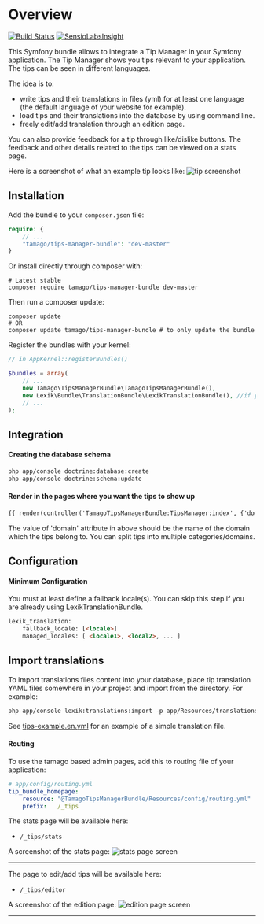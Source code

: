 # Overview

[![Build Status](https://travis-ci.org/tamago-db/TamagoTipsManagerBundle.svg?branch=master)](https://travis-ci.org/tamago-db/TamagoTipsManagerBundle)
[![SensioLabsInsight](https://insight.sensiolabs.com/projects/a4467ecd-4467-4551-bb58-7486d298d316/mini.png)](https://insight.sensiolabs.com/projects/a4467ecd-4467-4551-bb58-7486d298d316)

This Symfony bundle allows to integrate a Tip Manager in your Symfony application.
The Tip Manager shows you tips relevant to your application. The tips can be seen in different languages.

The idea is to:
* write tips and their translations in files (yml) for at least one language (the default language of your website for example).
* load tips and their translations into the database by using command line.
* freely edit/add translation through an edition page.

You can also provide feedback for a tip through like/dislike buttons.
The feedback and other details related to the tips can be viewed on a stats page.

Here is a screenshot of what an example tip looks like:
![tip screenshot](https://raw.githubusercontent.com/tamago-db/TamagoTipsManagerBundle/master/Resources/doc/TipScreenshot.png)

## **Installation**

Add the bundle to your `composer.json` file:

```php
require: {
    // ...
    "tamago/tips-manager-bundle": "dev-master"
}
```

Or install directly through composer with:

```
# Latest stable
composer require tamago/tips-manager-bundle dev-master
```

Then run a composer update:

```
composer update
# OR
composer update tamago/tips-manager-bundle # to only update the bundle
```

Register the bundles with your kernel:

```php
// in AppKernel::registerBundles()

$bundles = array(
    // ...
    new Tamago\TipsManagerBundle\TamagoTipsManagerBundle(),
    new Lexik\Bundle\TranslationBundle\LexikTranslationBundle(), //if you don't have this installed already
    // ...
);
```

## **Integration**

#### Creating the database schema

```html
php app/console doctrine:database:create
php app/console doctrine:schema:update
```

#### Render in the pages where you want the tips to show up

```html
{{ render(controller('TamagoTipsManagerBundle:TipsManager:index', {'domain': 'some-domain-name'})) }}
```
The value of 'domain' attribute in above should be the name of the domain which the tips belong to.
You can split tips into multiple categories/domains.


## **Configuration**

#### Minimum Configuration 

 You must at least define a fallback locale(s). You can skip this step if you are already using LexikTranslationBundle. 

```html
lexik_translation:
    fallback_locale: [<locale>] 
    managed_locales: [ <locale1>, <local2>, ... ]
```

## **Import translations**

To import translations files content into your database, place tip translation YAML files somewhere in your project
and import from the directory.  For example:

```html
php app/console lexik:translations:import -p app/Resources/translations/tips/
```

See [tips-example.en.yml](Resources/translations/tips/tips-example.en.yml) for an example of a simple translation file.

#### Routing

To use the tamago based admin pages, add this to routing file of your application:

```yml
# app/config/routing.yml
tip_bundle_homepage:
    resource: "@TamagoTipsManagerBundle/Resources/config/routing.yml"
    prefix:   /_tips
```

The stats page will be available here:

* `/_tips/stats`

A screenshot of the stats page:
![stats page screen](https://raw.githubusercontent.com/tamago-db/TamagoTipsManagerBundle/master/Resources/doc/StatsScreen.JPG)

________________________________

The page to edit/add tips will be available here:

* `/_tips/editor`

A screenshot of the edition page:
![edition page screen](https://raw.githubusercontent.com/tamago-db/TamagoTipsManagerBundle/master/Resources/doc/TranslationsScreen.JPG)

________________________________
